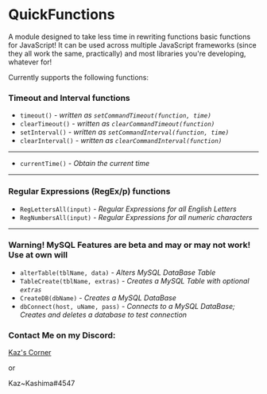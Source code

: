 # QuickFunctions

A module designed to take less time in rewriting functions basic functions for JavaScript!
It can be used across multiple JavaScript frameworks (since they all work the same, practically) and most libraries you're developing, whatever for!

Currently supports the following functions:

### **Timeout and Interval functions**

- `timeout()` - *written as `setCommandTimeout(function, time)`*
- `clearTimeout()` - *written as `clearCommandTimeout(function)`*
- `setInterval()` - *written as `setCommandInterval(function, time)`*
- `clearInterval()` - *written as `clearCommandInterval(function)`*

---

- `currentTime()` - *Obtain the current time*

---

### **Regular Expressions (RegEx/p) functions**

- `RegLettersAll(input)` - *Regular Expressions for all English Letters*
- `RegNumbersAll(input)` - *Regular Expressions for all numeric characters*

---

### **__Warning! MySQL Features are beta and may or may not work! Use at own will__**

- `alterTable(tblName, data)` - *Alters MySQL DataBase Table*
- `TableCreate(tblName, extras)` - *Creates a MySQL Table with optional `extras`*
- `CreateDB(dbName)` - *Creates a MySQL DataBase*
- `dbConnect(host, uName, pass)` - *Connects to a MySQL DataBase; Creates and deletes a database to test connection*

### Contact Me on my Discord:

[Kaz's Corner](https://discord.gg/9ZRuMtJFvx)

or

Kaz~Kashima#4547
